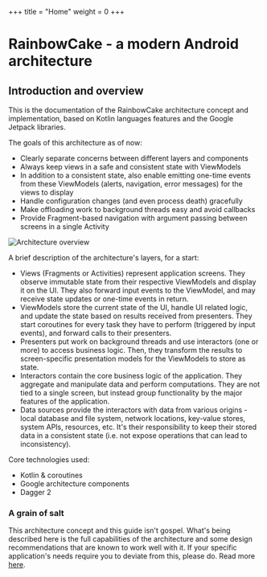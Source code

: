 +++
title = "Home"
weight = 0
+++

# RainbowCake - a modern Android architecture

## Introduction and overview

This is the documentation of the RainbowCake architecture concept and implementation, based on Kotlin languages features and the Google Jetpack libraries.

The goals of this architecture as of now:

- Clearly separate concerns between different layers and components
- Always keep views in a safe and consistent state with ViewModels
- In addition to a consistent state, also enable emitting one-time events from these ViewModels (alerts, navigation, error messages) for the views to display
- Handle configuration changes (and even process death) gracefully
- Make offloading work to background threads easy and avoid callbacks
- Provide Fragment-based navigation with argument passing between screens in a single Activity

![Architecture overview](/images/arch_overview.png)

A brief description of the architecture's layers, for a start:

- Views (Fragments or Activities) represent application screens. They observe immutable state from their respective ViewModels and display it on the UI. They also forward input events to the ViewModel, and may receive state updates or one-time events in return.
- ViewModels store the current state of the UI, handle UI related logic, and update the state based on results received from presenters. They start coroutines for every task they have to perform (triggered by input events), and forward calls to their presenters.
- Presenters put work on background threads and use interactors (one or more) to access business logic. Then, they transform the results to screen-specific presentation models for the ViewModels to store as state.
- Interactors contain the core business logic of the application. They aggregate and manipulate data and perform computations. They are not tied to a single screen, but instead group functionality by the major features of the application.
- Data sources provide the interactors with data from various origins - local database and file system, network locations, key-value stores, system APIs, resources, etc. It's their responsibility to keep their stored data in a consistent state (i.e. not expose operations that can lead to inconsistency).

Core technologies used:

- Kotlin & coroutines
- Google architecture components
- Dagger 2

### A grain of salt

This architecture concept and this guide isn't gospel. What's being described here is the full capabilities of the architecture and some design recommendations that are known to work well with it. If your specific application's needs require you to deviate from this, please do. Read more [here](/theory/simplification/).
